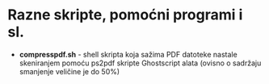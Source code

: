 # Razne skripte, pomoćni programi i sl.

* **compresspdf.sh** - shell skripta koja sažima PDF datoteke nastale skeniranjem pomoću ps2pdf skripte Ghostscript alata (ovisno o sadržaju smanjenje veličine je do 50%)
